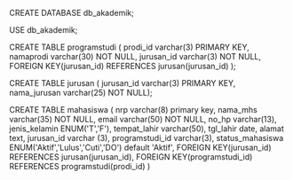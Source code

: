 CREATE DATABASE db_akademik;

USE db_akademik;

CREATE TABLE programstudi (
	prodi_id varchar(3) PRIMARY KEY,
    namaprodi varchar(30) NOT NULL,
    jurusan_id varchar(3) NOT NULL,
    FOREIGN KEY(jurusan_id) REFERENCES jurusan(jurusan_id)
    );

CREATE TABLE jurusan (
	jurusan_id varchar(3) PRIMARY KEY,
    nama_jurusan varchar(25) NOT NULL);

CREATE TABLE mahasiswa (
	nrp varchar(8) primary key,
    nama_mhs varchar(35) NOT NULL,
    email varchar(50) NOT NULL,
    no_hp varchar(13),
    jenis_kelamin ENUM('T','F'),
    tempat_lahir varchar(50),
    tgl_lahir date,
    alamat text,
    jurusan_id varchar (3),
    programstudi_id varchar(3),
    status_mahasiswa ENUM('Aktif','Lulus','Cuti','DO') default 'Aktif',
    FOREIGN KEY(jurusan_id) REFERENCES jurusan(jurusan_id),
    FOREIGN KEY(programstudi_id) REFERENCES programstudi(prodi_id)
    )

    
    